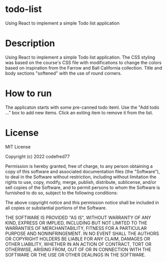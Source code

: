 # todo-list
Using React to implement a simple Todo list application

# Description
Using React to implement a simple Todo list application. The CSS styling was based on the course's CSS file with modifications to change the colors based on inspiration from the Farrow and Ball California collection. Title and body sections "softened" with the use of round corners.


# How to run
The applicaton starts with some pre-canned todo iteml. Use the "Add todo ..." box to add new items. Click an exiting item to remove it from the list.

# License
MIT License

Copyright (c) 2022 codefred77

Permission is hereby granted, free of charge, to any person obtaining a copy of this software and associated documentation files (the "Software"), to deal in the Software without restriction, including without limitation the rights to use, copy, modify, merge, publish, distribute, sublicense, and/or sell copies of the Software, and to permit persons to whom the Software is furnished to do so, subject to the following conditions:

The above copyright notice and this permission notice shall be included in all copies or substantial portions of the Software.

THE SOFTWARE IS PROVIDED "AS IS", WITHOUT WARRANTY OF ANY KIND, EXPRESS OR IMPLIED, INCLUDING BUT NOT LIMITED TO THE WARRANTIES OF MERCHANTABILITY, FITNESS FOR A PARTICULAR PURPOSE AND NONINFRINGEMENT. IN NO EVENT SHALL THE AUTHORS OR COPYRIGHT HOLDERS BE LIABLE FOR ANY CLAIM, DAMAGES OR OTHER LIABILITY, WHETHER IN AN ACTION OF CONTRACT, TORT OR OTHERWISE, ARISING FROM, OUT OF OR IN CONNECTION WITH THE SOFTWARE OR THE USE OR OTHER DEALINGS IN THE SOFTWARE.
